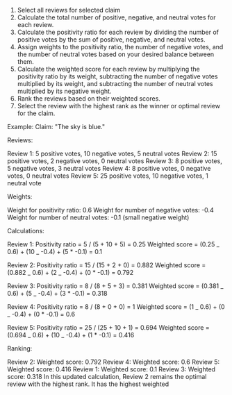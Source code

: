 1. Select all reviews for selected claim
2. Calculate the total number of positive, negative, and neutral votes for each review.
3. Calculate the positivity ratio for each review by dividing the number of positive votes by the sum of positive, negative, and neutral votes.
4. Assign weights to the positivity ratio, the number of negative votes, and the number of neutral votes based on your desired balance between them.
5. Calculate the weighted score for each review by multiplying the positivity ratio by its weight, subtracting the number of negative votes multiplied by its weight, and subtracting the number of neutral votes multiplied by its negative weight.
6. Rank the reviews based on their weighted scores.
7. Select the review with the highest rank as the winner or optimal review for the claim.

Example:
Claim: "The sky is blue."

Reviews:

Review 1: 5 positive votes, 10 negative votes, 5 neutral votes
Review 2: 15 positive votes, 2 negative votes, 0 neutral votes
Review 3: 8 positive votes, 5 negative votes, 3 neutral votes
Review 4: 8 positive votes, 0 negative votes, 0 neutral votes
Review 5: 25 positive votes, 10 negative votes, 1 neutral vote

Weights:

Weight for positivity ratio: 0.6
Weight for number of negative votes: -0.4
Weight for number of neutral votes: -0.1 (small negative weight)

Calculations:

Review 1: Positivity ratio = 5 / (5 + 10 + 5) = 0.25
Weighted score = (0.25 _ 0.6) + (10 _ -0.4) + (5 \* -0.1) = 0.1

Review 2: Positivity ratio = 15 / (15 + 2 + 0) = 0.882
Weighted score = (0.882 _ 0.6) + (2 _ -0.4) + (0 \* -0.1) = 0.792

Review 3: Positivity ratio = 8 / (8 + 5 + 3) = 0.381
Weighted score = (0.381 _ 0.6) + (5 _ -0.4) + (3 \* -0.1) = 0.318

Review 4: Positivity ratio = 8 / (8 + 0 + 0) = 1
Weighted score = (1 _ 0.6) + (0 _ -0.4) + (0 \* -0.1) = 0.6

Review 5: Positivity ratio = 25 / (25 + 10 + 1) = 0.694
Weighted score = (0.694 _ 0.6) + (10 _ -0.4) + (1 \* -0.1) = 0.416

Ranking:

Review 2: Weighted score: 0.792
Review 4: Weighted score: 0.6
Review 5: Weighted score: 0.416
Review 1: Weighted score: 0.1
Review 3: Weighted score: 0.318
In this updated calculation, Review 2 remains the optimal review with the highest rank. It has the highest weighted
